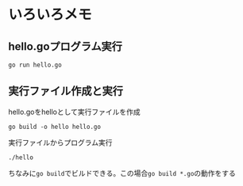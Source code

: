 # いろいろメモ

## hello.goプログラム実行
`go run hello.go`

## 実行ファイル作成と実行
hello.goをhelloとして実行ファイルを作成

`go build -o hello hello.go`

実行ファイルからプログラム実行

`./hello`

ちなみに`go build`でビルドできる。この場合`go build *.go`の動作をする
